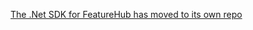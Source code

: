 [The .Net SDK for FeatureHub has moved to its own repo](https://github.com/featurehub-io/featurehub-dotnet-sdk)
